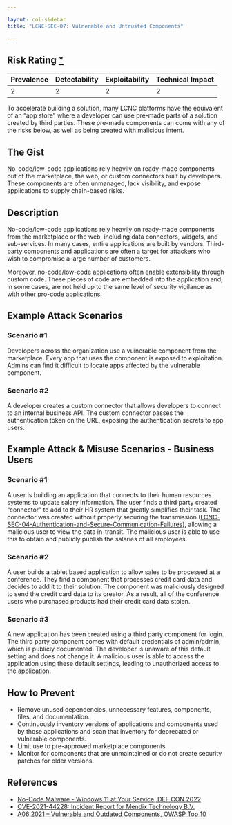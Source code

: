 ```yaml
---

layout: col-sidebar
title: "LCNC-SEC-07: Vulnerable and Untrusted Components"

---
```


## Risk Rating [*](https://owasp.org/www-project-top-ten/2017/Note_About_Risks)

| Prevalence | Detectability | Exploitability | Technical Impact |
| --- | --- | --- | --- |
| 2 | 2 | 2 | 2 |

To accelerate building a solution, many LCNC platforms have the equivalent of an “app store” where a developer can use pre-made parts of a solution created by third parties. These pre-made components can come with any of the risks below, as well as being created with malicious intent. 

## The Gist

No-code/low-code applications rely heavily on ready-made components out of the marketplace, the web, or custom connectors built by developers.
These components are often unmanaged, lack visibility, and expose applications to supply chain-based risks. 

## Description

No-code/low-code applications rely heavily on ready-made components from the marketplace or the web, including data connectors, widgets, and sub-services. 
In many cases, entire applications are built by vendors. 
Third-party components and applications are often a target for attackers who wish to compromise a large number of customers.

Moreover, no-code/low-code applications often enable extensibility through custom code. 
These pieces of code are embedded into the application and, in some cases, are not held up to the same level of security vigilance as with other pro-code applications. 

## Example Attack Scenarios

### Scenario #1

Developers across the organization use a vulnerable component from the marketplace.
Every app that uses the component is exposed to exploitation.
Admins can find it difficult to locate apps affected by the vulnerable component.

### Scenario #2

A developer creates a custom connector that allows developers to connect to an internal business API.
The custom connector passes the authentication token on the URL, exposing the authentication secrets to app users.

## Example Attack & Misuse Scenarios - Business Users

### Scenario #1

A user is building an application that connects to their human resources systems to update salary information. The user finds a third party created “connector” to add to their HR system that greatly simplifies their task. The connector was created without properly securing the transmission ([LCNC-SEC-04-Authentication-and-Secure-Communication-Failures](content/2022/en/LCNC-SEC-04-Authentication-and-Secure-Communication-Failures.md)), allowing a malicious user to view the data in-transit. The malicious user is able to use this to obtain and publicly publish the salaries of all employees.  

### Scenario #2

A user builds a tablet based application to allow sales to be processed at a conference. They find a component that processes credit card data and decides to add it to their solution. The component was maliciously designed to send the credit card data to its creator. As a result, all of the conference users who purchased products had their credit card data stolen. 

### Scenario #3

A new application has been created using a third party component for login.  The third party component comes with default credentials of admin/admin, which is publicly documented. The developer is unaware of this default setting and does not change it. A malicious user is able to access the application using these default settings, leading to unauthorized access to the application.

## How to Prevent

- Remove unused dependencies, unnecessary features, components, files, and documentation.
- Continuously inventory versions of applications and components used by those applications and scan that inventory for deprecated or vulnerable components.
- Limit use to pre-approved marketplace components.
- Monitor for components that are unmaintained or do not create security patches for older versions.

## References

- [No-Code Malware - Windows 11 at Your Service, DEF CON 2022](https://www.youtube.com/watch?v=e8PEIOa6W9M)
- [CVE-2021-44228: Incident Report for Mendix Technology B.V.](https://status.mendix.com/incidents/8j5043my610c)
- [A06:2021 – Vulnerable and Outdated Components, OWASP Top 10](https://owasp.org/Top10/A06_2021-Vulnerable_and_Outdated_Components/)